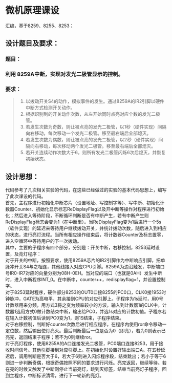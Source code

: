 # 微机原理课设
汇编，基于8259、8255、8253；

## 设计题目及要求：
### 题目：
### 利用 8259A中断，实现对发光二极管显示的控制。
### 要求：
>1.	以拨动开关S4的动作，模拟事件的发生。通过8259A的IR2引脚以硬件中断方式检测开关动作。
>2.	根据识别到的开关动作次数，从左开始同时点亮对应个数的发光二极管。
>3.	若发生次数为奇数，则让被点亮的发光二极管，以1秒（硬件实现）间隔向右移动，每次移动一个发光二极管。移至最右端后全部熄灭。
>4.	若发生次数为偶数，则让被点亮的发光二极管，以2秒（硬件实现）间隔向右移动，每次移动两个发光二极管。移至最右端后全部熄灭。
>5.	若开关连续动作次数大于6，则所有发光二极管闪烁6次后熄灭，并恢复初始状态。

## 设计思想：
代码参考了几次相关实验的代码，在这些已经做过的实验的基本代码思想上，编写了此次课设的代码。  
首先，主程序进行初始化中断芯片（设置地址、写控制字等）、写中断、初始化计数器Counter、初始化显示标志ReDisplayFlag以及开中断等操作对程序进行初始化；然后进入等待阶段，不断循环判断是否有中断产生，若有中断产生则ReDisplayFlag标志会变为1（在中断里）。当ReDisplayFlag变为1后进行一个5s（软件实现）的延迟来等待用户继续拨动开关，并统计拨动次数，随后进入到相应的状态，进行亮灯流程。当所有相应操作结束后，将计数器Counter及标志置零，进入空循环中等待用户的下一次拨动。  
其中，主要的子程序有四个部分，分别是：开关中断，右移控制，8253延时设置，及亮灯程序：  
对于开关的中断，按照要求，使用8259A芯片的IR2引脚作为中断响应引脚，把单脉冲开关S4与之相连，其他线接入对应CPU引脚。8259A为边沿触发，中断端口号IR0-IR7对应的向量分别为08H-0EH。当对应的端口（也就是0AH）发生中断时，进入中断程序INT_0。在中断中，counter++，redisplayflag=1，并设置控制字。  
对于8253延时程序，硬件部分8253的OUT0口接8255的PC0口，CLK0接1953时钟脉冲，GATE为高电平，其余接到CPU的对应引脚上。子程序为1s延时，用0号计数器用来分频，用方式3将之变为频率较小的方波，输入到计数器1的CLK中。计数器1选用方式0做计数结束中断，输出给PC0，并选1s对应的计数初值。子程序若在输入计数初值后读到PC0变为1，则1S结束，子程序结束。  
对于右移控制，判断好counter次数后进行相应程序，在程序内使用ror命令移动一定位数，然后输出使灯亮灭。最后判断最后一位是否为0（即亮），若为0则表示已亮完，返回结束子程序；若不为0则继续ror。  
对于亮灯程序，使用8255A的A口连接发光二极管，PC0端口连接8253，用于接收时间信号。其他引脚接到对应引脚上。在初始化时设置好输出端口A。在五秒延迟后，调用判断是否大于6，若大于6则进入闪烁程序段，结束跳出；若小于等于6则进一步判断奇偶，根据奇偶按照不同的要求进行闪烁。亮完返回，继续等待。若在亮的时候又触发了中断则停止当前亮灯，跳到灭标签，结束当前亮灯子程序，回到主程序，中断标识清零，进行下一轮新的亮灯。
